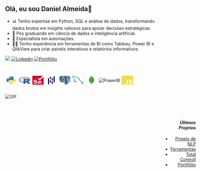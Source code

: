 ## Olá, eu sou Daniel Almeida👋

- 📊 Tenho expertise em Python, SQL e análise de dados, transformando dados brutos em insights valiosos para apoiar decisões estratégicas.
- 🔭 Pós graduando em ciência de dados e inteligência artificial.
- 🤖 Especialista em automações.
- 👨‍💼 Tenho experiência em ferramentas de BI como Tableau, Power BI e QlikView para criar painéis interativos e relatórios informativos.

<a href = "mailto:dsantosa0806@gmail.com"><img src="https://img.shields.io/badge/Gmail-D14836?style=for-the-badge&logo=gmail&logoColor=white" target="_blank"></a>
[![Linkedin](https://img.shields.io/badge/LinkedIn-0077B5?style=for-the-badge&logo=linkedin&logoColor=white)](https://www.linkedin.com/in/daniel-almeida-b87887211/)
[![Portifólio](https://img.shields.io/badge/Google-Ffffff?style=for-the-badge&logo=google&logoColor=black)](https://sites.google.com/view/daniel-almeida/home)

##

<div style="display: inline_block"><br>
  <img align="center" alt="Python" height="30" width="40" src="https://raw.githubusercontent.com/devicons/devicon/master/icons/python/python-original.svg">
  <img align="center" alt="R" height="30" width="40" src="https://github.com/devicons/devicon/blob/master/icons/r/r-original.svg">
  <img align="center" alt="Selenium" height="30" width="40" src="https://github.com/devicons/devicon/blob/master/icons/selenium/selenium-original.svg">
  <img align="center" alt="Pandas" height="30" width="40" src="https://github.com/devicons/devicon/blob/master/icons/pandas/pandas-original.svg">
  <img align="center" alt="Postgres" height="30" width="40" src="https://github.com/devicons/devicon/blob/master/icons/postgresql/postgresql-original.svg">
  <img align="center" alt="MySQL" height="30" width="40" src="https://github.com/devicons/devicon/blob/master/icons/mysql/mysql-original.svg">
  <img align="center" alt="Mongodb" height="30" width="40" src="https://github.com/devicons/devicon/blob/master/icons/mongodb/mongodb-original.svg">
  <img align="center" alt="PowerBI" height="30" width="40" src="https://github.com/microsoft/PowerBI-Icons/blob/main/SVG/Power-BI.svg">
  <img align="center" alt="JS" height="30" width="40" src="https://raw.githubusercontent.com/devicons/devicon/master/icons/javascript/javascript-plain.svg">

  
</div>

## 

<div style="display: flex; justify-content: flex-start; align-items: center;">
  <img align="right" alt="GIF" src="https://github.com/abhisheknaiidu/abhisheknaiidu/blob/master/code.gif?raw=true" width="500" height="320"/>
  <div style="margin-left: 20px; text-align: right;">
    <i><h4>Últimos Projetos</h4></i>
    <ul>
      <li><a href="https://alegacoesnlp.streamlit.app/">Projeto de NLP</a></li>
      <li><a href="https://totalcontroll.streamlit.app/">Ferramentas</a></li>
      <li><a href="https://totalcontrollserget.com.br">Total Controll</a></li>
      <li><a href="https://sites.google.com/view/daniel-almeida/home">Portifólio</a></li>      
    </ul>
  </div>
</div>


<!-- desativado momentaneamente
<div> 
  
  ![Snake animation](https://github.com/rafaballerini/rafaballerini/blob/output/github-contribution-grid-snake.svg) 
  
</div> -->



